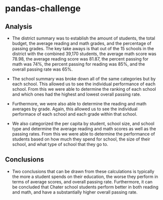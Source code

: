 # pandas-challenge

## Analysis 
* The district summary was to establish the amount of students, the total budget, the average reading and math grades, and the percentage of passing grades. The key take aways is that out of the 15 schools in the district with the combined 39,170 students, the average math score was 78.98, the average reading score was 81.87, the percent passing for math was 74%, the percent passing for reading was 85%, and the overall passing rate was 65%.

* The school summary was broke down all of the same categories but by each school. This allowed us to see the individual performance of each school. From this we were able to determine the ranking of each school and which ones had the highest and lowest overall passing rate. 

* Furthermore, we were also able to determine the reading and math averages by grade. Again, this allowed us to see the individual performace of each school and each grade within that school.

* We also categorized the per capita by student, school size, and school type and determine the average reading and math scores as well as the passing rates. From this we were able to determine the performance of students based on how much they spend for school, the size of their school, and what type of school that they go to. 

## Conclusions
* Two conclusions that can be drawn from these calculations is typically the more a student spends on their education, the worse they perform in terms of average scores, and overall passing rate. Furthermore, it can be concluded that Chater school students perform better in both reading and math, and have a substantially higher overall passing rate.  